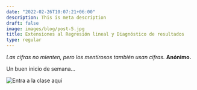 ```yaml
---
date: "2022-02-26T10:07:21+06:00"
description: This is meta description
draft: false
image: images/blog/post-5.jpg
title: Extensiones al Regresión lineal y Diagnóstico de resultados
type: regular
---
```


*Las cifras no mienten, pero los mentirosos también usan cifras.*  **Anónimo.**

Un buen inicio de semana...

![Entra a la clase aquí]()
